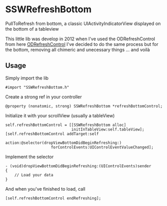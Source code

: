 SSWRefreshBottom
================

PullToRefresh from bottom, a classic UIActivityIndicatorView displayed on the bottom of a tableview

This little lib was develop in 2012 when I've used the ODRefreshControl from here [ODRefreshControl](https://github.com/Sephiroth87/ODRefreshControl)
I've decided to do the same process but for the bottom, removing all chimeric and unecessary things ... and voilà

## Usage

Simply import the lib

	#import "SSWRefreshBottom.h"
	
Create a strong ref in your controller

	@property (nonatomic, strong) SSWRefreshBottom *refreshBottomControl;
	
Initialize it with your scrollView (usually a tableView)

	self.refreshBottomControl = [[SSWRefreshBottom alloc]
                                 initInTableView:self.tableView];
	[self.refreshBottomControl addTarget:self
                                  action:@selector(dropViewBottomDidBeginRefreshing:)
                        forControlEvents:UIControlEventValueChanged];
                        
Implement the selector

	- (void)dropViewBottomDidBeginRefreshing:(UIControlEvents)sender
	{
    	// Load your data
	}
	
And when you've finished to load, call

	[self.refreshBottomControl endRefreshing];